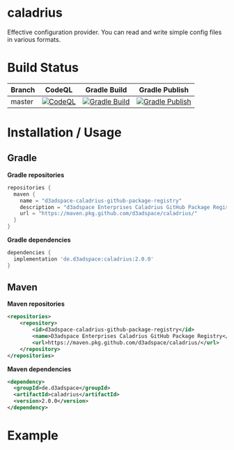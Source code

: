# caladrius
Effective configuration provider. You can read and write simple config files in various formats.

# Build Status

| Branch             | CodeQL | Gradle Build | Gradle Publish                                                                                            |
|-------------| ------ | ------------ | -------------- |
| master      | [![CodeQL](https://github.com/d3adspace/caladrius/actions/workflows/codeql-analysis.yml/badge.svg)](https://github.com/d3adspace/caladrius/actions/workflows/codeql-analysis.yml) | [![Gradle Build](https://github.com/d3adspace/caladrius/actions/workflows/gradle.yml/badge.svg)](https://github.com/d3adspace/caladrius/actions/workflows/gradle.yml) | [![Gradle Publish](https://github.com/d3adspace/caladrius/actions/workflows/gradle-publish.yml/badge.svg)](https://github.com/d3adspace/caladrius/actions/workflows/gradle-publish.yml) |

# Installation / Usage

## Gradle

**Gradle repositories**
```groovy
repositories {
  maven {
    name = "d3adspace-caladrius-github-package-registry"
    description = "d3adspace Enterprises Caladrius GitHub Package Registry"
    url = "https://maven.pkg.github.com/d3adspace/caladrius/"
  }
}
```

**Gradle dependencies**
```groovy
dependencies {
  implementation 'de.d3adspace:caladrius:2.0.0'
}
```

## Maven

**Maven repositories**
```xml
<repositories>
    <repository>
        <id>d3adspace-caladrius-github-package-registry</id>
        <name>D3adspace Enterprises Caladrius GitHub Package Registry</name>
        <url>https://maven.pkg.github.com/d3adspace/caladrius/</url>
    </repository>
</repositories>
```

**Maven dependencies**
```xml
<dependency>
  <groupId>de.d3adspace</groupId>
  <artifactId>caladrius</artifactId>
  <version>2.0.0</version>
</dependency>
```

# Example


